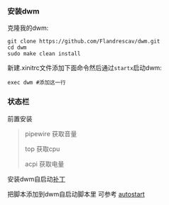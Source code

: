 ### 安装dwm
克隆我的dwm:

```plaintext
git clone https://github.com/Flandrescav/dwm.git
cd dwm
sudo make clean install
```

新建.xinitrc文件添加下面命令然后通过`startx`启动dwm:

```plaintext
exec dwm #添加这一行
```

### 状态栏
前置安装
> pipewire 获取音量
>
> top 获取cpu
>
> acpi 获取电量

安装dwm自启动[补丁](https://dwm.suckless.org/patches/autostart/)

把脚本添加到dwm自启动脚本里 可参考 [autostart](https://github.com/Flandrescav/scripts/blob/main/autostart.sh)
